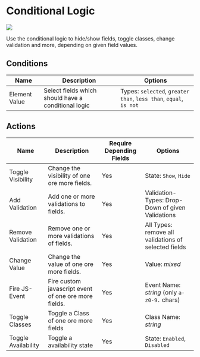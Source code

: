 # Conditional Logic
![](https://user-images.githubusercontent.com/700119/33080792-3835ab82-ced9-11e7-80c3-41da8940ceb3.png)

Use the conditional logic to hide/show fields, toggle classes, change validation and more, depending on given field values.

## Conditions

| Name | Description | Options |
|------|-------------|---------|
| Element Value | Select fields which should have a conditional logic | Types: `selected`, `greater than`, `less than`, `equal`, `is not` |

## Actions

| Name | Description | Require Depending Fields | Options |
|------|-------------|--------------------------|---------|
| Toggle Visibility | Change the visibility of one ore more fields. | Yes | State: `Show`, `Hide` |
| Add Validation | Add one or more validations to fields. | Yes | Validation-Types: Drop-Down of given Validations |
| Remove Validation | Remove one or more validations of fields. | Yes | All Types: remove all validations of selected fields |
| Change Value | Change the value of one ore more fields. | Yes | Value: *mixed* |
| Fire JS-Event | Fire custom javascript event of one ore more fields. | Yes | Event Name: *string* (only `a-z0-9.` chars) |
| Toggle Classes | Toggle a Class of one ore more fields | Yes | Class Name: *string* |
| Toggle Availability | Toggle a availability state | Yes | State: `Enabled`, `Disabled` |